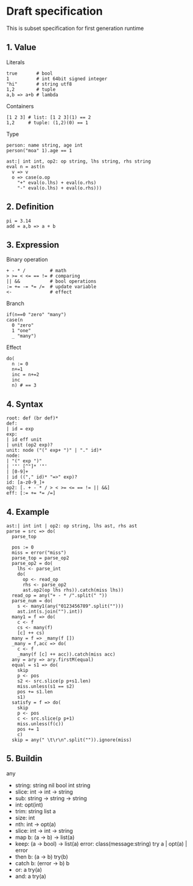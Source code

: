 # Draft specification

This is subset specification for first generation runtime

## 1. Value

Literals
```
true       # bool
1          # int 64bit signed integer
"hi"       # string utf8
1,2        # tuple
a,b => a+b # lambda
```

Containers
```
[1 2 3] # list: [1 2 3](1) == 2
1,2     # tuple: (1,2)(0) == 1
```

Type
```
person: name string, age int
person("moa" 1).age == 1

ast:| int int, op2: op string, lhs string, rhs string
eval n = ast(n
  v => v
  o => case(o.op
    "+" eval(o.lhs) + eval(o.rhs)
    "-" eval(o.lhs) + eval(o.rhs)))
```



## 2. Definition

```
pi = 3.14
add = a,b => a + b
```



## 3. Expression

Binary operation
```
+ - * /         # math
> >= < <= == != # comparing
|| &&           # bool operations
:= += -= *= /=  # update variable
<-              # effect
```

Branch
```
if(n==0 "zero" "many")
case(n
  0 "zero"
  1 "one"
  _ "many")
```

Effect
```
do(
  n := 0
  n+=1
  inc = n+=2
  inc
  n) # == 3
```



## 4. Syntax
```
root: def (br def)*
def:
| id = exp
exp:
| id eff unit
| unit (op2 exp)?
unit: node ("(" exp+ ")" | "." id)*
node:
| "(" exp ")"
| '"' [^"]* '"'
| [0-9]+
| id (("," id)* "=>" exp)?
id: [a-z0-9_]+
op2: [. + - * / > < >= <= == != || &&]
eff: [:= += *= /=]
```



## 4. Example
```
ast:| int int | op2: op string, lhs ast, rhs ast
parse = src => do(
  parse_top

  pos := 0
  miss = error("miss")
  parse_top = parse_op2
  parse_op2 = do(
    lhs <- parse_int
    do(
      op <- read_op
      rhs <- parse_op2
      ast.op2(op lhs rhs)).catch(miss lhs))
  read_op = any("+ - * /".split(" "))
  parse_num = do(
    s <- many1(any("0123456789".split("")))
    ast.int(s.join("").int))
  many1 = f => do(
    c <- f
    cs <- many(f)
    [c] ++ cs)
  many = f => _many(f [])
  _many = f,acc => do(
    c <- f
    _many(f [c] ++ acc)).catch(miss acc)
  any = ary => ary.firstM(equal)
  equal = s1 => do(
    skip
    p <- pos
    s2 <- src.slice(p p+s1.len)
    miss.unless(s1 == s2)
    pos += s1.len
    s1)
  satisfy = f => do(
    skip
    p <- pos
    c <- src.slice(p p+1)
    miss.unless(f(c))
    pos += 1
    c)
  skip = any(" \t\r\n".split("")).ignore(miss)
```



## 5. Buildin
any
- string: string
nil
bool
int
string
- slice: int -> int -> string
- sub: string -> string -> string
- int: opt(int)
- trim: string
list a
- size: int
- nth: int -> opt(a)
- slice: int -> int -> string
- map b: (a -> b) -> list(a)
- keep: (a -> bool) -> list(a)
error: class(message:string)
try a | opt(a) | error
- then b: (a -> b) try(b)
- catch b: (error -> b) b
- or: a try(a)
- and: a try(a)
